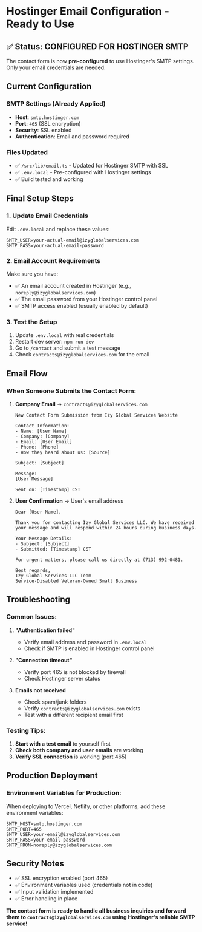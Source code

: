 # Hostinger Email Configuration - Ready to Use

## ✅ Status: CONFIGURED FOR HOSTINGER SMTP

The contact form is now **pre-configured** to use Hostinger's SMTP settings. Only your email credentials are needed.

## Current Configuration

### SMTP Settings (Already Applied)
- **Host**: `smtp.hostinger.com`
- **Port**: `465` (SSL encryption)
- **Security**: SSL enabled
- **Authentication**: Email and password required

### Files Updated
- ✅ `/src/lib/email.ts` - Updated for Hostinger SMTP with SSL
- ✅ `.env.local` - Pre-configured with Hostinger settings
- ✅ Build tested and working

## Final Setup Steps

### 1. Update Email Credentials
Edit `.env.local` and replace these values:
```env
SMTP_USER=your-actual-email@izyglobalservices.com
SMTP_PASS=your-actual-email-password
```

### 2. Email Account Requirements
Make sure you have:
- ✅ An email account created in Hostinger (e.g., `noreply@izyglobalservices.com`)
- ✅ The email password from your Hostinger control panel
- ✅ SMTP access enabled (usually enabled by default)

### 3. Test the Setup
1. Update `.env.local` with real credentials
2. Restart dev server: `npm run dev`
3. Go to `/contact` and submit a test message
4. Check `contracts@izyglobalservices.com` for the email

## Email Flow

### When Someone Submits the Contact Form:
1. **Company Email** → `contracts@izyglobalservices.com`
   ```
   New Contact Form Submission from Izy Global Services Website
   
   Contact Information:
   - Name: [User Name]
   - Company: [Company]
   - Email: [User Email]
   - Phone: [Phone]
   - How they heard about us: [Source]
   
   Subject: [Subject]
   
   Message:
   [User Message]
   
   Sent on: [Timestamp] CST
   ```

2. **User Confirmation** → User's email address
   ```
   Dear [User Name],
   
   Thank you for contacting Izy Global Services LLC. We have received 
   your message and will respond within 24 hours during business days.
   
   Your Message Details:
   - Subject: [Subject]
   - Submitted: [Timestamp] CST
   
   For urgent matters, please call us directly at (713) 992-0481.
   
   Best regards,
   Izy Global Services LLC Team
   Service-Disabled Veteran-Owned Small Business
   ```

## Troubleshooting

### Common Issues:
1. **"Authentication failed"**
   - Verify email address and password in `.env.local`
   - Check if SMTP is enabled in Hostinger control panel

2. **"Connection timeout"**
   - Verify port 465 is not blocked by firewall
   - Check Hostinger server status

3. **Emails not received**
   - Check spam/junk folders
   - Verify `contracts@izyglobalservices.com` exists
   - Test with a different recipient email first

### Testing Tips:
1. **Start with a test email** to yourself first
2. **Check both company and user emails** are working
3. **Verify SSL connection** is working (port 465)

## Production Deployment

### Environment Variables for Production:
When deploying to Vercel, Netlify, or other platforms, add these environment variables:
```
SMTP_HOST=smtp.hostinger.com
SMTP_PORT=465
SMTP_USER=your-email@izyglobalservices.com
SMTP_PASS=your-email-password
SMTP_FROM=noreply@izyglobalservices.com
```

## Security Notes
- ✅ SSL encryption enabled (port 465)
- ✅ Environment variables used (credentials not in code)
- ✅ Input validation implemented
- ✅ Error handling in place

**The contact form is ready to handle all business inquiries and forward them to `contracts@izyglobalservices.com` using Hostinger's reliable SMTP service!**
